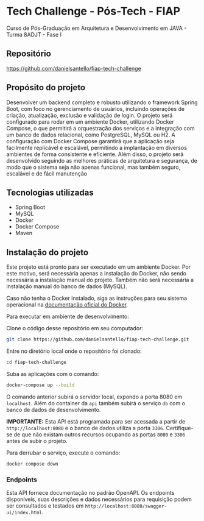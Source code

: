 # Tech Challenge - Pós-Tech - FIAP

Curso de Pós-Graduação em Arquitetura e Desenvolvimento em JAVA - Turma 8ADJT - Fase I

## Repositório

https://github.com/danielsantello/fiap-tech-challenge

## Propósito do projeto

Desenvolver um backend completo e robusto utilizando o framework Spring Boot, com foco no gerenciamento de usuários, incluindo operações de criação, atualização, exclusão e validação de login. O projeto será configurado para rodar em um ambiente Docker, utilizando Docker Compose, o que permitirá a orquestração dos serviços e a integração com um banco de dados relacional, como PostgreSQL, MySQL ou H2. A configuração com Docker Compose garantirá que a aplicação seja facilmente replicável e escalável, permitindo a implantação em diversos ambientes de forma consistente e eficiente. Além disso, o projeto será desenvolvido seguindo as melhores práticas de arquitetura e segurança, de modo que o sistema seja não apenas funcional, mas também seguro, escalável e de fácil manutenção

## Tecnologias utilizadas

* Spring Boot
* MySQL
* Docker
* Docker Compose
* Maven

## Instalação do projeto

Este projeto está pronto para ser executado em um ambiente Docker. Por este motivo, será necessária apenas a instalação do Docker, não sendo necessária a instalação manual do projeto. Também não será necessária a instalação manual do banco de dados (MySQL).

Caso não tenha o Docker instalado, siga as instruções para seu sistema operacional na [documentação oficial do Docker](https://docs.docker.com/get-docker/).

Para executar em ambiente de desenvolvimento:

Clone o código desse repositório em seu computador:

``` bash
git clone https://github.com/danielsantello/fiap-tech-challenge.git
```

Entre no diretório local onde o repositório foi clonado:

``` bash
cd fiap-tech-challenge
```
Suba as aplicações com o comando:

``` bash
docker-compose up --build
```

O comando anterior subirá o servidor local, expondo a porta 8080 em `localhost`. Além do container da `api` também subirá o serviço `db` com o banco de dados de desenvolvimento.

**IMPORTANTE:** Esta API está programada para ser acessada a partir de `http://localhost:8080` e o banco de dados utiliza a porta `3306`. Certifique-se de que não existam outros recursos ocupando as portas `8080` e `3306` antes de subir o projeto.

Para derrubar o serviço, execute o comando:

``` bash
docker compose down
```

### Endpoints

Esta API fornece documentação no padrão OpenAPI.
Os endpoints disponíveis, suas descrições e dados necessários para requisição podem ser consultados e testados em `http://localhost:8080/swagger-ui/index.html`.
